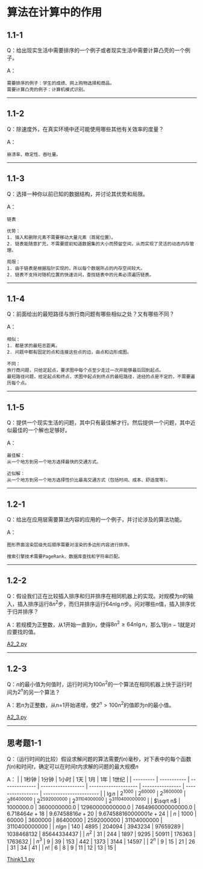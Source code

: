 # 算法在计算中的作用

## 1.1-1

Q：给出现实生活中需要排序的一个例子或者现实生活中需要计算凸壳的一个例子。

A：

```text
需要排序的例子：学生的成绩、网上购物选择和商品。
需要计算凸壳的例子：计算机模式识别。
```

------------------------------------------

## 1.1-2

Q：除速度外，在真实环境中还可能使用哪些其他有关效率的度量？

A：

```text
崩溃率、稳定性、吞吐量。
```

------------------------------------------

## 1.1-3

Q：选择一种你以前已知的数据结构，并讨论其优势和局限。

A：

```text
链表

优势：
1. 插入和删除元素不需要移动大量元素（首尾位置）。
2. 链表能随意扩充，不需要提前知道数据集的大小而预留空间，从而实现了灵活的动态内存管理。

局限：
1. 由于链表是根据指针实现的，所以每个数据所占的内存空间较大。
2. 链表不支持对随机位置的快速访问，查找链表中的元素必须遍历链表。
```

------------------------------------------

## 1.1-4

Q：前面给出的最短路径与旅行商问题有哪些相似之处？又有哪些不同？

A：

```text
相似：
1. 都是求的最短总距离。
2. 问题中都有固定的点和连接这些点的边，由点和边形成图。

不同：
旅行商问题，只给定起点，要求图中每个点至少走过一次并能够最后回到起点。
最短路径问题，给定起点和终点，求图中起点到终点的最短路径，途经的点是不定的，不需要遍历每个点。
```

------------------------------------------

## 1.1-5

Q：提供一个现实生活的问题，其中只有最佳解才行。然后提供一个问题，其中近似最佳的一个解也足够好。

A：

```text
最佳解：
从一个地方到另一个地方选择最快的交通方式。

近似解：
从一个地方到另一个地方选择性价比最高交通方式（包括时间、成本、舒适度等）。
```

------------------------------------------

## 1.2-1

Q：给出在应用层需要算法内容的应用的一个例子，并讨论涉及的算法功能。

A：

```text
图形界面渲染层级先后顺序需要对渲染的多边形内容进行排序。

搜索引擎技术需要PageRank、数据库查找和字符串匹配。
```

------------------------------------------

## 1.2-2

Q：假设我们正在比较插入排序和归并排序在相同机器上的实现。对规模为$n$的输入，插入排序运行$8n^2$步，而归并排序运行$64n\lg{n}$步。问对哪些$n$值，插入排序优于归并排序？

A：若规模为正整数，从1开始一直到$n$，使得$8n^2\geq{64n\lg{n}}$，那么1到$n-1$就是对应要找的值。

[A2_2.py](./Resources/A2_2.py)

------------------------------------------

## 1.2-3

Q：$n$的最小值为何值时，运行时间为$100n^2$的一个算法在相同机器上快于运行时间为$2^n$的另一个算法？

A：若$n$为正整数，从n=1开始递增，使$2^n>100n^2$的值即为$n$的最小值。

[A2_3.py](./Resources/A2_3.py)

------------------------------------------

## 思考题1-1

Q：（运行时间的比较）假设求解问题的算法需要$f(n)$毫秒，对下表中的每个函数$f(n)$和时间$t$，确定可以在时间$t$内求解的问题的最大规模$n$

A：
|           | 1秒钟       | 1分钟          | 1小时              | 1天                  | 1月              | 1年               | 1世纪                   |
| --------- | ----------- | -------------- | ------------------ | -------------------- | ---------------- | ----------------- | ----------------------- |
| $\lg{n}$  | $2^{1000}$  | $2^{60000}$    | $2^{3600000}$      | $2^{86400000}$       | $2^{2592000000}$ | $2^{31104000000}$ | $2^{3110400000000}$     |
| $\sqrt n$ | $1000000.0$ | $3600000000.0$ | $12960000000000.0$ | $7464960000000000.0$ | $6.718464e+18$   | $9.67458816e+20$  | $9.674588160000001e+24$ |
| $n$       | $1000$      | $60000$        | $3600000$          | $86400000$           | $2592000000$     | $31104000000$     | $3110400000000$         |
| $nlg{n}$  | $140$       | $4895$         | $204094$           | $3943234$            | $97659289$       | $1038468132$      | $85644334437$           |
| $n^2$     | $31$        | $244$          | $1897$             | $9295$               | $50911$          | $176363$          | $1763632$               |
| $n^3$     | $9$         | $39$           | $153$              | $442$                | $1373$           | $3144$            | $14597$                 |
| $2^n$     | $9$         | $15$           | $21$               | $26$                 | $31$             | $34$              | $41$                    |
| $n!$      | $6$         | $8$            | $9$                | $11$                 | $12$             | $13$              | $15$                    |

[Think1_1.py](./Resources/Think1_1.py)
